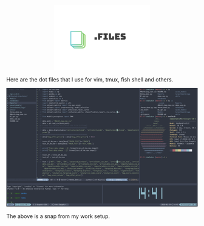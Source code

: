 <p align="center">
  <img width="50%" height="50%" src="./resources/logo.png">
</p>
Here are the dot files that I use for vim, tmux, fish shell and others.

![myenv](./resources/myenv.png)

The above is a snap from my work setup.  

